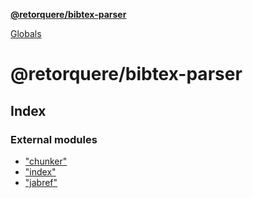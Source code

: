 **[@retorquere/bibtex-parser](README.md)**

[Globals](globals.md)

# @retorquere/bibtex-parser

## Index

### External modules

* ["chunker"](modules/_chunker_.md)
* ["index"](modules/_index_.md)
* ["jabref"](modules/_jabref_.md)